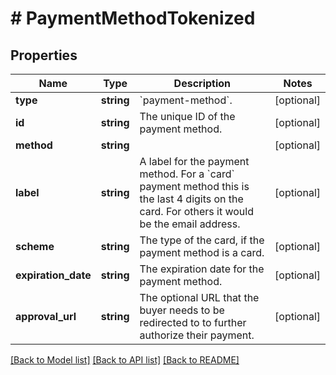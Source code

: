 # # PaymentMethodTokenized

## Properties

Name | Type | Description | Notes
------------ | ------------- | ------------- | -------------
**type** | **string** | &#x60;payment-method&#x60;. | [optional]
**id** | **string** | The unique ID of the payment method. | [optional]
**method** | **string** |  | [optional]
**label** | **string** | A label for the payment method. For a &#x60;card&#x60; payment method this is the last 4 digits on the card. For others it would be the email address. | [optional]
**scheme** | **string** | The type of the card, if the payment method is a card. | [optional]
**expiration_date** | **string** | The expiration date for the payment method. | [optional]
**approval_url** | **string** | The optional URL that the buyer needs to be redirected to to further authorize their payment. | [optional]

[[Back to Model list]](../../README.md#models) [[Back to API list]](../../README.md#endpoints) [[Back to README]](../../README.md)
